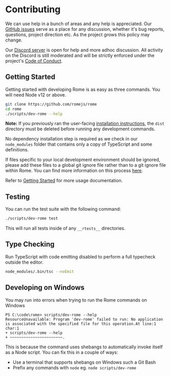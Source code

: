 # Contributing

We can use help in a bunch of areas and any help is appreciated. Our [GitHub issues](https://github.com/romejs/rome/issues) serve as a place for any discussion, whether it's bug reports, questions, project direction etc. As the project grows this policy may change.

Our [Discord server](https://discord.gg/9WxHa5d) is open for help and more adhoc discussion. All activity on the Discord is still moderated and will be strictly enforced under the project's [Code of Conduct](./CODE_OF_CONDUCT.md).

## Getting Started

Getting started with developing Rome is as easy as three commands. You will need Node v12 or above.

```bash
git clone https://github.com/romejs/rome
cd rome
./scripts/dev-rome --help
```

**Note:** If you previously ran the user-facing [installation instructions](https://romejs.dev/docs/introduction/installation), the `dist` directory must be deleted before running any development commands.

No dependency installation step is required as we check in our `node_modules` folder that contains only a copy of TypeScript and some definitions.

If files specific to your local development environment should be ignored,
please add these files to a global git ignore file rather than to a git ignore
file within Rome. You can find more information on this process [here](https://help.github.com/en/github/using-git/ignoring-files#configuring-ignored-files-for-all-repositories-on-your-computer).

Refer to [Getting Started](https://romejs.dev/docs/introduction/getting-started/) for more usage documentation.

## Testing

You can run the test suite with the following command:

```bash
./scripts/dev-rome test
```

This will run all tests inside of any `__rtests__` directories.

## Type Checking

Run TypeScript with code emitting disabled to perform a full typecheck outside the editor.

```bash
node_modules/.bin/tsc --noEmit
```

## Developing on Windows

You may run into errors when trying to run the Rome commands on Windows

```
PS C:\code\rome> scripts/dev-rome --help
ResourceUnavailable: Program 'dev-rome' failed to run: No application is associated with the specified file for this operation.At line:1 char:1
+ scripts/dev-rome --help
+ ~~~~~~~~~~~~~~~~~~~~~~~.
```

This is because the command uses shebangs to automatically invoke itself as a Node script. You can fix this in a couple of ways:

- Use a terminal that supports shebangs on Windows such a Git Bash
- Prefix any commands with `node` eg. `node scripts/dev-rome`

